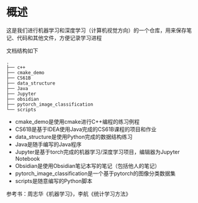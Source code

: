 # 概述

这是我们进行机器学习和深度学习（计算机视觉方向）的一个仓库，用来保存笔记、代码和其他文件，方便记录学习进程

文档结构如下

```shell
.
├── c++
├── cmake_demo
├── CS61B
├── data_structure
├── Java
├── Jupyter
├── obsidian
├── pytorch_image_classification
└── scripts
```

- cmake_demo是使用cmake进行C++编程的练习例程
- CS61B是基于IDEA使用Java完成的CS61B课程的项目和作业
- data_structure是使用Python完成的数据结构练习
- Java是随手编写的Java程序
- Jupyter是基于torch完成的机器学习/深度学习项目，编辑器为Jupyter Notebook
- Obsidian是使用Obsidian笔记本写的笔记（包括他人的笔记）
- pytorch_image_classification是一个基于pytorch的图像分类数据集
- scripts是随意编写的Python脚本

参考书：周志华《机器学习》，李航《统计学习方法》
